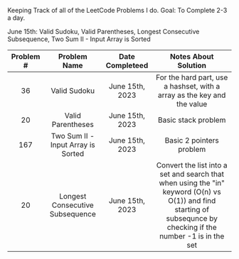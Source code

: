 Keeping Track of all of the LeetCode Problems I do.
Goal: To Complete 2-3 a day.

June 15th: Valid Sudoku, Valid Parentheses, Longest Consecutive Subsequence, Two Sum II - Input Array is Sorted

| Problem # | Problem Name | Date Completeed | Notes About Solution |
| :-------: | :----------: | :-------------: | :------------------: |
| 36 | Valid Sudoku | June 15th, 2023 | For the hard part, use a hashset, with a array as the key and the value |
| 20 | Valid Parentheses | June 15th, 2023 | Basic stack problem |
| 167 | Two Sum II - Input Array is Sorted | June 15th, 2023 | Basic 2 pointers problem |
| 20 | Longest Consecutive Subsequence | June 15th, 2023 | Convert the list into a set and search that when using the "in" keyword (O(n) vs O(1)) and find starting of subsequnce by checking if the number -1 is in the set |
